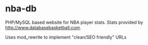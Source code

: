 # nba-db
PHP/MySQL based website for NBA player stats.
Stats provided by http://www.databasebasketball.com.

Uses mod_rewrite to implement "clean/SEO friendly" URLs